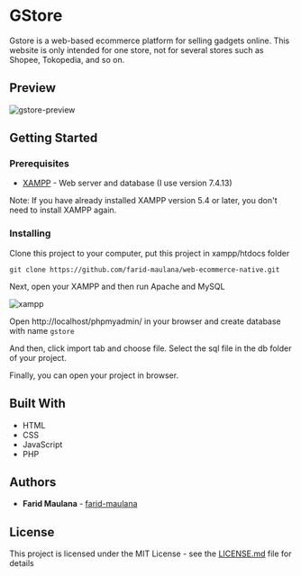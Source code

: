 # GStore

Gstore is a web-based ecommerce platform for selling gadgets online. This website is only intended for one store, not for several stores such as Shopee, Tokopedia, and so on.

## Preview

![gstore-preview](https://user-images.githubusercontent.com/52988155/103646894-03f06000-4f8d-11eb-9035-c3632961200f.png)

## Getting Started

### Prerequisites

* [XAMPP](https://www.apachefriends.org/download.html) - Web server and database (I use version 7.4.13)

Note: If you have already installed XAMPP version 5.4 or later, you don't need to install XAMPP again.

### Installing

Clone this project to your computer, put this project in xampp/htdocs folder

```
git clone https://github.com/farid-maulana/web-ecommerce-native.git
```

Next, open your XAMPP and then run Apache and MySQL

![xampp](https://user-images.githubusercontent.com/52988155/103646297-043c2b80-4f8c-11eb-91a8-e7101293f914.png)

Open http://localhost/phpmyadmin/ in your browser and create database with name ``` gstore ```

And then, click import tab and choose file. Select the sql file in the db folder of your project.

Finally, you can open your project in browser.

## Built With

* HTML
* CSS
* JavaScript
* PHP

## Authors

* **Farid Maulana** - [farid-maulana](https://github.com/farid-maulana)

## License

This project is licensed under the MIT License - see the [LICENSE.md](https://github.com/farid-maulana/web-ecommerce-native/blob/main/LICENSE) file for details
